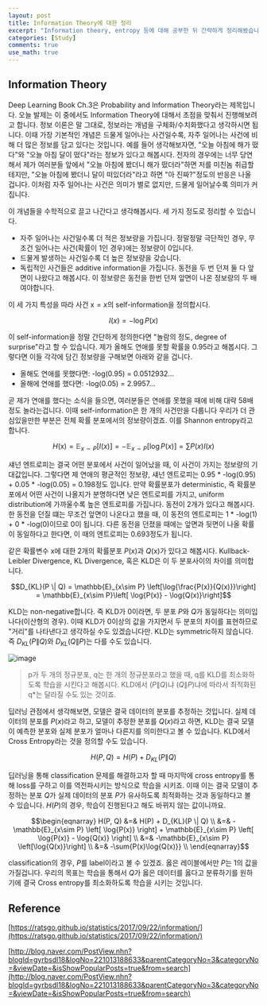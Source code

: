 ```yaml
---
layout: post
title: Information Theory에 대한 정리
excerpt: "Information theory, entropy 등에 대해 공부한 뒤 간략하게 정리해봤습니다."
categories: [Study]
comments: true
use_math: true
---
```


## Information Theory

Deep Learning Book Ch.3은 Probability and Information Theory라는 제목입니다. 오늘 발제는 이 중에서도 Information Theory에 대해서 초점을 맞춰서 진행해보려고 합니다. 정보 이론은 말 그대로, 정보라는 개념을 구체화/수치화했다고 생각하시면 됩니다.  이때 가장 기본적인 개념은 드물게 일어나는 사건일수록, 자주 일어나는 사건에 비해 더 많은 정보를 담고 있다는 것입니다. 예를 들어 생각해보자면, "오늘 아침에 해가 떴다"와 "오늘 아침 달이 떴다"라는 정보가 있다고 해봅시다. 전자의 경우에는 너무 당연해서 제가 여러분들 앞에서 "오늘 아침에 봤더니 해가 떴더라"하면 저를 미친놈 취급할테지만, "오늘 아침에 봤더니 달이 떠있더라"라고 하면 "아 진짜?"정도의 반응은 나올 겁니다. 이처럼 자주 일어나는 사건은 의미가 별로 없지만, 드물게 일어날수록 의미가 커집니다.

이 개념들을 수학적으로 끌고 나간다고 생각해봅시다. 세 가지 정도로 정리할 수 있습니다.

- 자주 일어나는 사건일수록 더 적은 정보량을 가집니다. 정말정말 극단적인 경우, 무조건 일어나는 사건(확률이 1인 경우)에는 정보량이 0입니다.
- 드물게 발생하는 사건일수록 더 높은 정보량을 갖습니다.
- 독립적인 사건들은 additive information을 가집니다. 동전을 두 번 던져 둘 다 앞면이 나왔다고 해봅시다. 이 정보량은 동전을 한번 던져 앞면이 나온 정보량의 두 배여야합니다.

이 세 가지 특성을 따라 사건 $\mathrm{x} = x$의 self-information을 정의합시다.

$$ I(x) = -\log{P(x)} $$

이 self-information을 정말 간단하게 정의한다면 "놀람의 정도, degree of surprise"라고 할 수 있습니다. 제가 올해도 연애를 못할 확률을 0.95라고 해봅시다. 그렇다면 이들 각각에 담긴 정보량을 구해보면 아래와 같을 겁니다.

- 올해도 연애를 못했다면: -log(0.95) =  0.0512932...
- 올해에 연애를 했다면: -log(0.05) = 2.9957...

곧 제가 연애를 했다는 소식을 들으면, 여러분들은 연애를 못했을 때에 비해 대략 58배 정도 놀라는겁니다. 이때 self-information은 한 개의 사건만을 다룹니다 우리가 더 관심있을만한 부분은 전체 확률 분포에서의 정보량이겠죠. 이를 Shannon entropy라고 합니다.

$$H(\mathrm{x}) = \mathbb{E}_{x\sim P}\left[ I(x) \right] = -\mathbb{E}_{x\sim P}\left[ \log{P(x)}\right] = \sum{P(x)I(x)}$$

섀넌 엔트로피는 결국 어떤 분포에서 사건이 일어났을 때, 이 사건이 가지는 정보량의 기대값입니다. 그렇다면 제 연애의 평균적인 정보량, 섀넌 엔트로피는 0.95 * -log(0.95) + 0.05 * -log(0.05) = 0.198정도 입니다. 만약 확률분포가 deterministic, 즉 확률분포에서 어떤 사건이 나올지가 분명하다면 낮은 엔트로피를 가지고, uniform distribution에 가까울수록 높은 엔트로피를 가집니다. 동전이 2개가 있다고 해봅시다. 한 동전을 던질 떄는 무조건 앞면이 나온다고 했을 때, 이 동전의 엔트로피는 1 * -log(1) + 0 * -log(0)이므로 0이 됩니다. 다른 동전을 던졌을 때에는 앞면과 뒷면이 나올 확률이 동일하다고 한다면, 이 때의 엔트로피는 0.693정도가 됩니다.

같은 확률변수 $\mathrm{x}$에 대한 2개의 확률분포 $P(\mathrm{x})$과 $Q(\mathrm{x})$가 있다고 해봅시다. Kullback-Leibler Divergence, KL Divergence, 혹은 KLD은 이 두 분포사이의 차이를 의미합니다.

$$D_{KL}(P \| Q) = \mathbb{E}_{x\sim P} \left[\log{\frac{P(x)}{Q(x)}}\right] = \mathbb{E}_{x\sim P}\left[ \log{P(x)} - \log{Q(x)}\right]$$

KLD는 non-negative합니다. 즉 KLD가 0이라면, 두 분포 $P$와 $Q$가 동일하다는 의미입나다(이산형의 경우). 이때 KLD가 0이상의 값을 가지면서 두 분포의 차이를 표현하므로 "거리"를 나타낸다고 생각하실 수도 있겠습니다만. KLD는 symmetric하지 않습니다. 즉 $D_{KL}(P\|Q)$와 $D_{KL}(Q\|P)$는 다를 수도 있습니다.

![image](https://user-images.githubusercontent.com/25279765/37524677-ee355cfe-296d-11e8-9e6e-017ca33e5d22.png)

>p가 두 개의 정규분포, q는 한 개의 정규분포라고 했을 때, q를 KLD를 최소화하도록 학습을 시킨다고 해봅시다. KLD에서 $(P \| Q)$냐 $(Q \| P)$냐에 따라서 최적화된 q*는 달라질 수도 있는 것이죠.

딥러닝 관점에서 생각해보면, 모델은 결국 데이터의 분포를 추정하는 것입니다. 실제 데이터의 분포를 $P(x)$라고 하고, 모델이 추정한 분포를 $Q(x)$라고 하면, KLD는 결국 모델이 예측한 분포와 실제 분포가 얼마나 다른지를 의미한다고 볼 수 있습니다. KLD에서 Cross Entropy라는 것을 정의할 수도 있습니다.

$$H(P, Q) = H(P) + D_{KL}(P \| Q)$$

딥러닝을 통해 classification 문제를 해결하고자 할 때 마지막에 cross entropy를 통해 loss를 구하고 이를 역전파시키는 방식으로 학습을 시키죠. 이때 이는 결국 모델이 추정하는 분포 $Q$가 실제 데이터의 분포 $P$가 유사하도록 최적화하는 것과 동일하다고 볼 수 있습니다. $H(P)$의 경우, 학습이 진행된다고 해도 바뀌지 않는 값이니까요.

$$\begin{eqnarray}
H(P, Q) &=& H(P) + D_{KL}(P \| Q) \\
&=& -\mathbb{E}_{x\sim P} \left[ \log{P(x)} \right] + \mathbb{E}_{x\sim P} \left[ \log{P(x)} - \log{Q(x)} \right] \\
&=& -\mathbb{E}_{x\sim P} \left[\log{Q(x)}\right] \\
&=& -\sum{P(x)\log{Q(x)}} \\
\end{eqnarray}$$

classification의 경우, $P$를 label이라고 볼 수 있겠죠. 옳은 레이블에서만 $P$는 1의 값을 가질겁니다. 우리의 목표는 학습을 통해서 $Q$가 옳은 데이터를 옳다고 분류하기를 원하기에 결국 Cross entropy를 최소화하도록 학습을 시키는 것입니다.

## Reference

[https://ratsgo.github.io/statistics/2017/09/22/information/](https://ratsgo.github.io/statistics/2017/09/22/information/)

[http://blog.naver.com/PostView.nhn?blogId=gyrbsdl18&logNo=221013188633&parentCategoryNo=3&categoryNo=&viewDate=&isShowPopularPosts=true&from=search](http://blog.naver.com/PostView.nhn?blogId=gyrbsdl18&logNo=221013188633&parentCategoryNo=3&categoryNo=&viewDate=&isShowPopularPosts=true&from=search)

